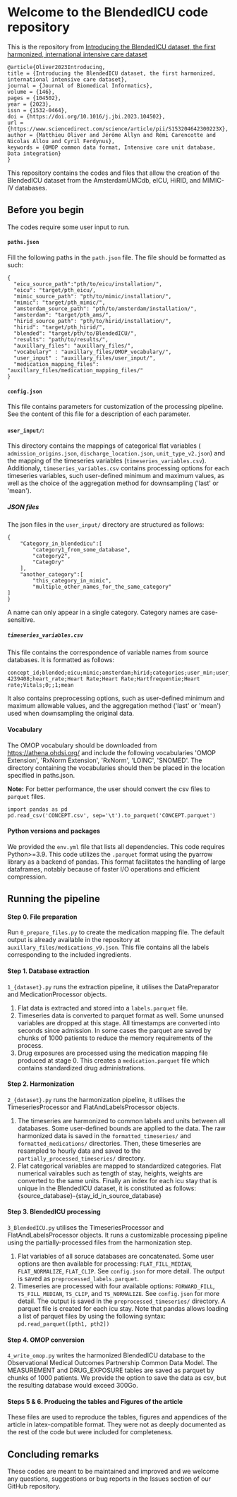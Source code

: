 Welcome to the BlendedICU code repository
===
This is the repository from [Introducing the BlendedICU dataset, the first harmonized, international intensive care dataset](https://www.sciencedirect.com/science/article/abs/pii/S153204642300223X)
```
@article{Oliver2023Introducing,
title = {Introducing the BlendedICU dataset, the first harmonized, international intensive care dataset},
journal = {Journal of Biomedical Informatics},
volume = {146},
pages = {104502},
year = {2023},
issn = {1532-0464},
doi = {https://doi.org/10.1016/j.jbi.2023.104502},
url = {https://www.sciencedirect.com/science/article/pii/S153204642300223X},
author = {Matthieu Oliver and Jérôme Allyn and Rémi Carencotte and Nicolas Allou and Cyril Ferdynus},
keywords = {OMOP common data format, Intensive care unit database, Data integration}
}
```
This repository contains the codes and files that allow the creation of the 
BlendedICU dataset from the AmsterdamUMCdb, eICU, HiRID, and MIMIC-IV databases.

Before you begin
---

The codes require some user input to run. 
#### `paths.json` 
Fill the following paths in the `path.json` file. The file should be formatted as such:
```
{
  "eicu_source_path":"pth/to/eicu/installation/",
  "eicu": "target/pth_eicu/,
  "mimic_source_path": "pth/to/mimic/installation/",
  "mimic": "target/pth_mimic/",
  "amsterdam_source_path": "pth/to/amsterdam/installation/",
  "amsterdam": "target/pth_ams/",
  "hirid_source_path": "pth/to/hirid/installation/",
  "hirid": "target/pth_hirid/",
  "blended": "target/pth/to/BlendedICU/",
  "results": "path/to/results/",
  "auxillary_files": "auxillary_files/",
  "vocabulary" : "auxillary_files/OMOP_vocabulary/",
  "user_input" : "auxillary_files/user_input/",
  "medication_mapping_files": "auxillary_files/medication_mapping_files/"
}
```
#### `config.json` 
This file contains parameters for customization of the processing pipeline. 
See the content of this file for a description of each parameter.

#### `user_input/`: 
This directory contains the mappings of categorical flat variables (
`admission_origins.json`, `discharge_location.json`, `unit_type_v2.json`) and the mapping of the 
timeseries variables (`timeseries_variables.csv`). Additionaly, `timeseries_variables.csv` contains 
processing options for each timeseries variables, such user-defined minimum and maximum values, as well
as the choice of the aggregation method for downsampling ('last' or 'mean').

##### JSON files
The json files in the `user_input/` directory are structured as follows:
```
{
    "Category_in_blendedicu":[
        "category1_from_some_database",
        "category2",
        "CategOry"
    ],
    "another_category":[
        "this_category_in_mimic",
        "multiple_other_names_for_the_same_category"
]
}
```
A name can only appear in a single category. Category names are case-sensitive.

##### `timeseries_variables.csv`
This file contains the correspondence of variable names from source databases. It is formatted as follows:

```
concept_id;blended;eicu;mimic;amsterdam;hirid;categories;user_min;user_max;is_numeric;agg_method
4239408;heart_rate;Heart Rate;Heart Rate;Hartfrequentie;Heart rate;Vitals;0;;1;mean
```
It also contains preprocessing options, such as user-defined minimum and maximum allowable values, and the aggregation method ('last' or 'mean') used when downsampling the original data.


#### Vocabulary
The OMOP vocabulary should be downloaded from https://athena.ohdsi.org/ and include the following vocabularies 'OMOP Extension', 'RxNorm Extension', 'RxNorm', 'LOINC', 'SNOMED'. The directory containing the vocabularies should then be placed in the location specified in paths.json.

**Note:** For better performance, the user should convert the csv files to `parquet` files. 
```
import pandas as pd
pd.read_csv('CONCEPT.csv', sep='\t').to_parquet('CONCEPT.parquet')
```
#### Python versions and packages
We provided the `env.yml` file that lists all dependencies. This code requires Python>=3.9.
This code utilizes the `.parquet` format using the pyarrow library as a backend of pandas. This format facilitates the handling of large dataframes, notably because of faster I/O operations and efficient compression.

Running the pipeline
---

#### Step 0. File preparation

Run `0_prepare_files.py` to create the medication mapping file. The default output is already available in the repository at `auxillary_files/medications_v9.json`. This file contains all the labels corresponding to the included ingredients.

#### Step 1. Database extraction
`1_{dataset}.py` runs the extraction pipeline, it utilises the DataPreparator and MedicationProcessor objects.
1. Flat data is extracted and stored into a `labels.parquet` file.
2. Timeseries data is converted to parquet format as well. Some ununsed variables are dropped at this stage. All timestamps are converted into seconds since admission. In some cases the parquet are saved by chunks of 1000 patients to reduce the memory requirements of the process.
3. Drug exposures are processed using the medication mapping file produced at stage 0. This creates a `medication.parquet` file which contains standardized drug administrations.

#### Step 2. Harmonization
`2_{dataset}.py` runs the harmonization pipeline, it utilises the TimeseriesProcessor and FlatAndLabelsProcessor objects.
1. The timeseries are harmonized to common labels and units between all databases. Some user-defined bounds are applied to the data. The raw harmonized data is saved in the `formatted_timeseries/` and `formatted_medications/` directories. Then, these timeseries are resampled to hourly data and saved to the `partially_processed_timeseries/` directory.
2. Flat categorical variables are mapped to standardized categories. Flat numerical vairables such as tength of stay, heights, weights are converted to the same units. Finally an index for each icu stay that is unique in the BlendedICU dataset, it is constituted as follows: {source_database}-{stay_id_in_source_database}

#### Step 3. BlendedICU processing
`3_BlendedICU.py` utilises the TimeseriesProcessor and FlatAndLabelsProcessor objects. It runs a customizable processing pipeline using the partially-processed files from the harmonization step.
1. Flat variables of all soruce databases are concatenated. Some user options are then available for processing: `FLAT_FILL_MEDIAN`, `FLAT_NORMALIZE`, `FLAT_CLIP`. See `config.json` for more detail. The output is saved as `preprocessed_labels.parquet`.
2. Timeseries are processed with four available options: `FORWARD_FILL`, `TS_FILL_MEDIAN`, `TS_CLIP`, and `TS_NORMALIZE`. See `config.json` for more detail. The output is saved in the `preprocessed_timeseries/` directory. A parquet file is created for each icu stay. Note that pandas allows loading a list of parquet files by using the following syntax: ```pd.read_parquet([pth1, pth2])```

#### Step 4. OMOP conversion
`4_write_omop.py` writes the harmonized BlendedICU database to the Observational Medical Outcomes Partnership Common Data Model. The MEASUREMENT and DRUG_EXPOSURE tables are saved as parquet by chunks of 1000 patients. We provide the option to save the data as csv, but the resulting database would exceed 300Go.

#### Steps 5 & 6. Producing the tables and Figures of the article
These files are used to reproduce the tables, figures and appendices of the article in latex-compatible format. They were not as deeply documented as the rest of the code but were included for completeness.

Concluding remarks
---
These codes are meant to be maintained and improved and we welcome any questions, suggestions or bug reports in the Issues section of our GitHub repository.
